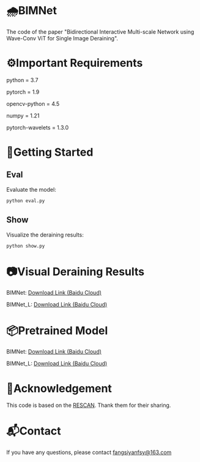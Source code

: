 # 🌧️BIMNet
The code of the paper "Bidirectional Interactive Multi-scale Network using Wave-Conv ViT for Single Image Deraining".<br>

# ⚙️Important Requirements
python = 3.7  

pytorch = 1.9  

opencv-python = 4.5  

numpy = 1.21

pytorch-wavelets = 1.3.0

# 🚀Getting Started
## Eval
Evaluate the model:

```bash
python eval.py
```

## Show
Visualize the deraining results:

```bash
python show.py
```

# 📷Visual Deraining Results
BIMNet: [Download Link (Baidu Cloud)](https://pan.baidu.com/s/1MuCgKw2Q2qJI53_GTOsBkg?pwd=1314)

BIMNet_L: [Download Link (Baidu Cloud)](https://pan.baidu.com/s/1mkM6aA5bR4cbTFt3EtUeAw?pwd=1314)

# 📦Pretrained Model
BIMNet: [Download Link (Baidu Cloud)](https://pan.baidu.com/s/1_3ysv0SEXYIM-qrS9m-qkw?pwd=1314)

BIMNet_L: [Download Link (Baidu Cloud)](https://pan.baidu.com/s/1VC54_j9sAcXl2q7wOTkjhg?pwd=1314)

# 🙏Acknowledgement
This code is based on the [RESCAN](https://github.com/XiaLiPKU/RESCAN). Thank them for their sharing.

# 📬Contact
If you have any questions, please contact fangsiyanfsy@163.com
